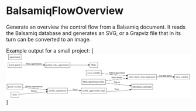 BalsamiqFlowOverview
====================

Generate an overview the control flow from a Balsamiq document.
It reads the Balsamiq database and generates an SVG, or a Grapviz file that in its turn can be converted to an image.

Example output for a small project:
[![cover_photo](https://github.com/EmileSonneveld/BalsamiqFlowOverview/blob/master/example_grapviz.svg)]
